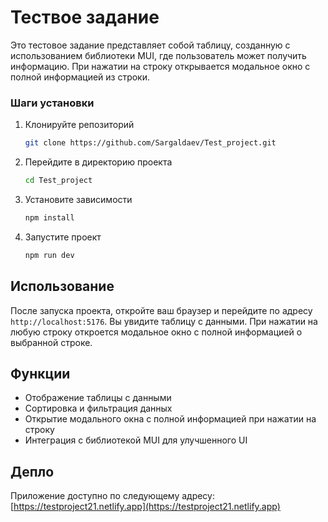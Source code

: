 # Тествое задание

Это тестовое задание представляет собой таблицу, 
созданную с использованием библиотеки MUI, где пользователь может
получить информацию.
При нажатии на строку открывается модальное окно с полной информацией из строки.

### Шаги установки

1. Клонируйте репозиторий
    ```bash
    git clone https://github.com/Sargaldaev/Test_project.git
    ```
2. Перейдите в директорию проекта
    ```bash
    cd Test_project
    ```
3. Установите зависимости
    ```bash
    npm install
    ```
4. Запустите проект
    ```bash
    npm run dev
    ```

## Использование

После запуска проекта, откройте ваш браузер и перейдите по адресу `http://localhost:5176`.
Вы увидите таблицу с данными. При нажатии на любую строку откроется модальное окно с полной информацией о выбранной строке.

## Функции

- Отображение таблицы с данными
- Сортировка и фильтрация данных
- Открытие модального окна с полной информацией при нажатии на строку
- Интеграция с библиотекой MUI для улучшенного UI


## Депло

Приложение доступно по следующему адресу: [https://testproject21.netlify.app](https://testproject21.netlify.app)
